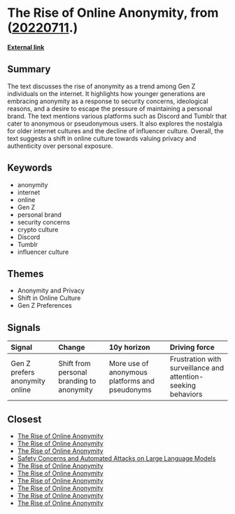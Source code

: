 # __The Rise of Online Anonymity__, from ([20220711](https://kghosh.substack.com/p/20220711).)

__[External link](https://www.theatlantic.com/technology/archive/2022/06/gen-z-internet-anonymity-instagram-tumblr/661316/)__



## Summary

The text discusses the rise of anonymity as a trend among Gen Z individuals on the internet. It highlights how younger generations are embracing anonymity as a response to security concerns, ideological reasons, and a desire to escape the pressure of maintaining a personal brand. The text mentions various platforms such as Discord and Tumblr that cater to anonymous or pseudonymous users. It also explores the nostalgia for older internet cultures and the decline of influencer culture. Overall, the text suggests a shift in online culture towards valuing privacy and authenticity over personal exposure.

## Keywords

* anonymity
* internet
* online
* Gen Z
* personal brand
* security concerns
* crypto culture
* Discord
* Tumblr
* influencer culture

## Themes

* Anonymity and Privacy
* Shift in Online Culture
* Gen Z Preferences

## Signals

| Signal                         | Change                                    | 10y horizon                                    | Driving force                                                 |
|:-------------------------------|:------------------------------------------|:-----------------------------------------------|:--------------------------------------------------------------|
| Gen Z prefers anonymity online | Shift from personal branding to anonymity | More use of anonymous platforms and pseudonyms | Frustration with surveillance and attention-seeking behaviors |

## Closest

* [The Rise of Online Anonymity](52a829c92d96543f396d37b44440c475)
* [The Rise of Online Anonymity](52a829c92d96543f396d37b44440c475)
* [The Rise of Online Anonymity](52a829c92d96543f396d37b44440c475)
* [Safety Concerns and Automated Attacks on Large Language Models](74c58b0ca359725b4a116ff765656c7c)
* [The Rise of Online Anonymity](52a829c92d96543f396d37b44440c475)
* [The Rise of Online Anonymity](52a829c92d96543f396d37b44440c475)
* [The Rise of Online Anonymity](52a829c92d96543f396d37b44440c475)
* [The Rise of Online Anonymity](52a829c92d96543f396d37b44440c475)
* [The Rise of Online Anonymity](52a829c92d96543f396d37b44440c475)
* [The Rise of Online Anonymity](52a829c92d96543f396d37b44440c475)